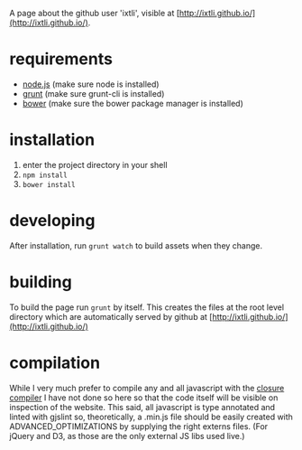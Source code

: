A page about the github user 'ixtli', visible at [http://ixtli.github.io/](http://ixtli.github.io/).

requirements
============
* [node.js](http://nodejs.org/) (make sure node is installed)
* [grunt](http://gruntjs.com/) (make sure grunt-cli is installed)
* [bower](http://bower.io/) (make sure the bower package manager is installed)

installation
============
1. enter the project directory in your shell
1. `npm install`
1. `bower install`

developing
============
After installation, run `grunt watch` to build assets when they change.

building
============
To build the page run `grunt` by itself. This creates the files at the root level directory which are automatically served by github at [http://ixtli.github.io/](http://ixtli.github.io/)

compilation
============
While I very much prefer to compile any and all javascript with the [closure compiler](https://developers.google.com/closure/compiler/) I have not done so here so that the code itself will be visible on inspection of the website. This said, all javascript is type annotated and linted with gjslint so, theoretically, a .min.js file should be easily created with ADVANCED_OPTIMIZATIONS by supplying the right externs files. (For jQuery and D3, as those are the only external JS libs used live.)
